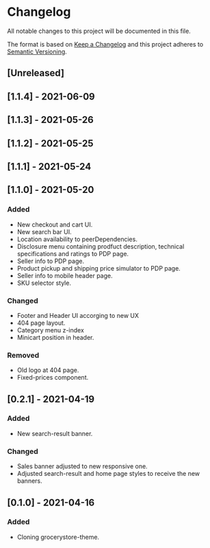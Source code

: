 # Changelog

All notable changes to this project will be documented in this file.

The format is based on [Keep a Changelog](http://keepachangelog.com/en/1.0.0/)
and this project adheres to [Semantic Versioning](http://semver.org/spec/v2.0.0.html).

## [Unreleased]

## [1.1.4] - 2021-06-09

## [1.1.3] - 2021-05-26

## [1.1.2] - 2021-05-25

## [1.1.1] - 2021-05-24

## [1.1.0] - 2021-05-20

### Added

- New checkout and cart UI.
- New search bar UI.
- Location availability to peerDependencies.
- Disclosure menu containing prodfuct description, technical specifications and ratings to PDP page.
- Seller info to PDP page.
- Product pickup and shipping price simulator to PDP page.
- Seller info to mobile header page.
- SKU selector style.

### Changed

- Footer and Header UI accorging to new UX
- 404 page layout.
- Category menu z-index
- Minicart position in header.

### Removed

- Old logo at 404 page.
- Fixed-prices component.

## [0.2.1] - 2021-04-19

### Added

- New search-result banner.

### Changed

- Sales banner adjusted to new responsive one.
- Adjusted search-result and home page styles to receive the new banners.

## [0.1.0] - 2021-04-16
### Added

- Cloning grocerystore-theme.